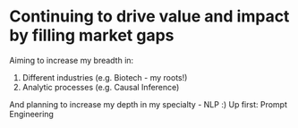 # Continuing to drive value and impact by filling market gaps

Aiming to increase my breadth in:
1. Different industries (e.g. Biotech - my roots!)
2. Analytic processes (e.g. Causal Inference)

And planning to increase my depth in my specialty - NLP :)
Up first: Prompt Engineering 

